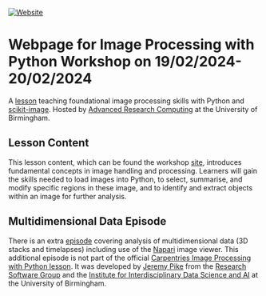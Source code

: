 [![Website](https://github.com/carpentries/workshop-template/actions/workflows/website.yml/badge.svg)](https://github.com/carpentries/workshop-template/actions/workflows/website.yml)

# Webpage for Image Processing with Python Workshop on 19/02/2024-20/02/2024

A [lesson](https://github.com/bear-rsg/image-processing/edit/main/README.md) teaching foundational image processing skills with Python and [scikit-image](https://scikit-image.org/). Hosted by [Advanced Research Computing](https://www.birmingham.ac.uk/university/colleges/professional/it/research-computing.aspx) at the University of Birmingham.  

## Lesson Content

This lesson content, which can be found the workshop [site](https://github.com/bear-rsg/image-processing/edit/main/README.md), introduces fundamental concepts in image handling and processing. Learners will gain the skills needed to load images into Python, to select, summarise, and modify specific regions in these image, and to identify and extract objects within an image for further analysis.

## Multidimensional Data Episode

There is an extra [episode](https://bear-rsg.github.io/image-processing/10-multidimensional-data.html)  covering analysis of multidimensional data (3D stacks and timelapses) including use of the [Napari](https://napari.org/stable/) image viewer. This additional episode is not part of the official [Carpentries Image Processing with Python lesson](https://datacarpentry.org/image-processing/). It was developed by [Jeremy Pike](https://www.birmingham.ac.uk/research/arc/rsg/staff/jeremy-pike.aspx) from the [Research Software Group](https://www.birmingham.ac.uk/research/arc/rsg/bear-software.aspx) and the
[Institute for Interdisciplinary Data Science and AI](https://www.birmingham.ac.uk/research/data-science/index.aspx) at the University of Birmingham. 
